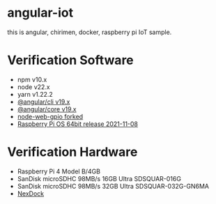 # angular-iot

this is angular, chirimen, docker, raspberry pi IoT sample.

# Verification Software

- npm v10.x
- node v22.x
- yarn v1.22.2
- [@angular/cli v19.x](https://github.com/angular/angular-cli)
- [@angular/core v19.x](https://github.com/angular/angular)
- [node-web-gpio forked](https://github.com/gurezo/node-web-gpio)
- [Raspberry Pi OS 64bit release 2021-11-08](https://downloads.raspberrypi.org/raspios_arm64/images/raspios_arm64-2021-11-08/)

# Verification Hardware

- Raspberry Pi 4 Model B/4GB
- SanDisk microSDHC 98MB/s 16GB Ultra SDSQUAR-016G
- SanDisk microSDHC 98MB/s 32GB Ultra SDSQUAR-032G-GN6MA
- [NexDock](https://nexdock.com/raspberrypi-laptop/)
